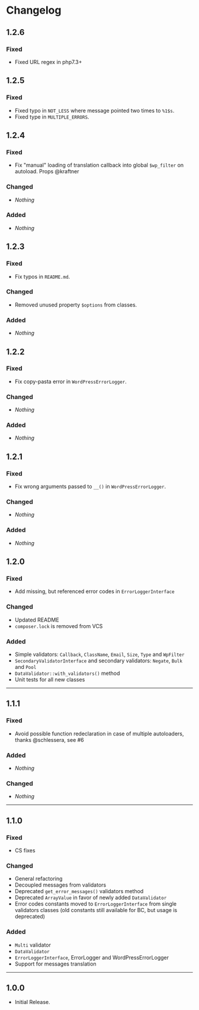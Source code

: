 # Changelog

## 1.2.6

### Fixed

* Fixed URL regex in php7.3+

## 1.2.5

### Fixed

* Fixed typo in `NOT_LESS` where message pointed two times to `%1$s`.
* Fixed type in `MULTIPLE_ERRORS`.

## 1.2.4

### Fixed

* Fix "manual" loading of translation callback into global `$wp_filter` on autoload. Props @kraftner

### Changed

* _Nothing_

### Added

* _Nothing_


## 1.2.3

### Fixed

* Fix typos in `README.md`.

### Changed

* Removed unused property `$options` from classes.

### Added

* _Nothing_

## 1.2.2

### Fixed

* Fix copy-pasta error in `WordPressErrorLogger`.

### Changed

* _Nothing_

### Added

* _Nothing_

## 1.2.1

### Fixed

* Fix wrong arguments passed to `__()` in `WordPressErrorLogger`. 

### Changed

* _Nothing_

### Added

* _Nothing_

## 1.2.0

### Fixed

* Add missing, but referenced error codes in `ErrorLoggerInterface` 

### Changed

* Updated README
* `composer.lock` is removed from VCS

### Added

* Simple validators: `Callback`, `ClassName`, `Email`, `Size`, `Type` and `WpFilter`
* `SecondaryValidatorInterface` and secondary validators: `Negate`, `Bulk` and `Pool`
* `DataValidator::with_validators()` method
* Unit tests for all new classes

-----


## 1.1.1

### Fixed

* Avoid possible function redeclaration in case of multiple autoloaders, thanks @schlessera, see #6

### Added

* _Nothing_

### Changed

* _Nothing_

-----


## 1.1.0

### Fixed

* CS fixes

### Changed

* General refactoring
* Decoupled messages from validators
* Deprecated `get_error_messages()` validators method
* Deprecated `ArrayValue` in favor of newly added `DataValidator`
* Error codes constants moved to `ErrorLoggerInterface` from single validators classes (old constants still available for BC, but usage is deprecated)

### Added

* `Multi` validator
* `DataValidator`
* `ErrorLoggerInterface`, ErrorLogger and WordPressErrorLogger
* Support for messages translation

-----

## 1.0.0

* Initial Release.
